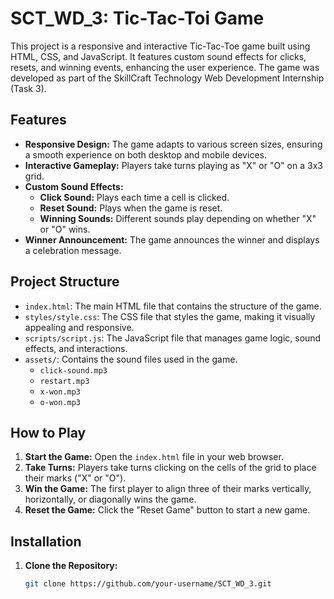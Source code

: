 # SCT_WD_3: Tic-Tac-Toi Game

This project is a responsive and interactive Tic-Tac-Toe game built using HTML, CSS, and JavaScript. It features custom sound effects for clicks, resets, and winning events, enhancing the user experience. The game was developed as part of the SkillCraft Technology Web Development Internship (Task 3).

## Features

- **Responsive Design:** The game adapts to various screen sizes, ensuring a smooth experience on both desktop and mobile devices.
- **Interactive Gameplay:** Players take turns playing as "X" or "O" on a 3x3 grid.
- **Custom Sound Effects:** 
  - **Click Sound:** Plays each time a cell is clicked.
  - **Reset Sound:** Plays when the game is reset.
  - **Winning Sounds:** Different sounds play depending on whether "X" or "O" wins.
- **Winner Announcement:** The game announces the winner and displays a celebration message.

## Project Structure

- `index.html`: The main HTML file that contains the structure of the game.
- `styles/style.css`: The CSS file that styles the game, making it visually appealing and responsive.
- `scripts/script.js`: The JavaScript file that manages game logic, sound effects, and interactions.
- `assets/`: Contains the sound files used in the game.
  - `click-sound.mp3`
  - `restart.mp3`
  - `x-won.mp3`
  - `o-won.mp3`

## How to Play

1. **Start the Game:** Open the `index.html` file in your web browser.
2. **Take Turns:** Players take turns clicking on the cells of the grid to place their marks ("X" or "O").
3. **Win the Game:** The first player to align three of their marks vertically, horizontally, or diagonally wins the game.
4. **Reset the Game:** Click the "Reset Game" button to start a new game.

## Installation

1. **Clone the Repository:**
   ```bash
   git clone https://github.com/your-username/SCT_WD_3.git
